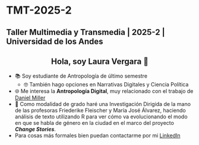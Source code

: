# TMT-2025-2
## Taller Multimedia y Transmedia | 2025-2 | Universidad de los Andes
<h2 align="center">Hola, soy Laura Vergara 🌈</h2>

- 📚 Soy estudiante de Antropología de último semestre
    -  🤓 También hago opciones en Narrativas Digitales y Ciencia Política
- 🌐 Me interesa la **Antropología Digital**, muy relacionado con el trabajo de [Daniel Miller](https://www.ucl.ac.uk/anthropology/people/academic-and-teaching-staff/daniel-miller)
- 📝 Como modalidad de grado haré una Investigación Dirigida de la mano de las profesoras Friederike Fleischer y María José Álvarez, haciendo análisis de texto utilizando R para ver cómo va evolucionando el modo en que se habla de género en la ciudad en el marco del proyecto ***Change Stories***.
- Para cosas más formales bien puedan contactarme por mi [LinkedIn](https://www.linkedin.com/in/ldvergarav/)
